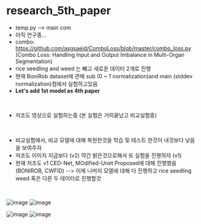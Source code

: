 # research_5th_paper
* temp.py --> main com
* 아직 연구중...
* combo: https://github.com/asgsaeid/ComboLoss/blob/master/combo_loss.py (Combo Loss: Handling Input and Output Imbalance in Multi-Organ
Segmentation)
* rice seedling and weed 는 뺴고 새로운 데이터 2개로 진행
* 현재 BoniRob dataset에 관해 sub (0 ~ 1 normalization)and main (stddev normalization)컴에서 실험하고있음
* **Let's add 1st model as 4th paper**
<br/>

* 저조도 영상으로 실험하는중 (본 실험은 거의끝났고 비교실험중)
<br/>

* 비교실험에서, 비교 모델에 대해 복원한것을 학습 및 테스트 한것이 내것보다 낮음을 보여주자
* 저조도 이미지 지금보다 (v2) 약간 밝은것으로해서 또 실험을 진행하자 (v1)
* 현재 저조도 v1 CED-Net, MOdified-Unet Proposed에 대해 진행했음 (BONIROB, CWFID) --> 이제 나머지 모델에 대해 다 진행하고 rice seedling weed 혹은 다른 두 데이터로 진행할것
<br/>

![image](https://user-images.githubusercontent.com/31001511/160557960-8f9ce01c-d199-4fdf-9406-a12dd3c2d082.png)
![image](https://user-images.githubusercontent.com/31001511/160557995-d162d85e-17c1-49cb-84ef-3b270a4801ce.png)
<br/>


![image](https://user-images.githubusercontent.com/31001511/160558014-63611c43-a279-4447-82c4-34c4f07a5d70.png)
![image](https://user-images.githubusercontent.com/31001511/160558433-0461898a-4171-4696-aeb6-19e7e841e016.png)

